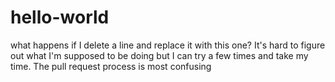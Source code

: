 # hello-world
what happens if I delete a line and replace it with this one?
It's hard to figure out what I'm supposed to be doing
but I can try a few times and take my time.
The pull request process is most confusing

